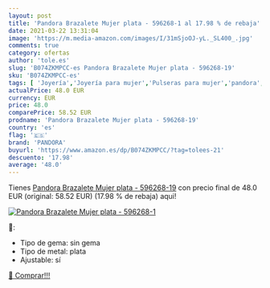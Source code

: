 ```yaml
---
layout: post
title: 'Pandora Brazalete Mujer plata - 596268-1 al 17.98 % de rebaja'
date: 2021-03-22 13:31:04
image: 'https://m.media-amazon.com/images/I/31mSjoOJ-yL._SL400_.jpg'
comments: true
category: ofertas
author: 'tole.es'
slug: 'B074ZKMPCC-es Pandora Brazalete Mujer plata - 596268-19'
sku: 'B074ZKMPCC-es'
tags: [ 'Joyería','Joyería para mujer','Pulseras para mujer','pandora', ]
actualPrice: 48.0 EUR
currency: EUR
price: 48.0
comparePrice: 58.52 EUR
prodname: 'Pandora Brazalete Mujer plata - 596268-19'
country: 'es'
flag: '🇪🇸'
brand: 'PANDORA'
buyurl: 'https://www.amazon.es/dp/B074ZKMPCC/?tag=tolees-21'
descuento: '17.98'
average: '48.0'
---
```


Tienes [Pandora Brazalete Mujer plata - 596268-19](https://www.amazon.es/dp/B074ZKMPCC/?tag=tolees-21) con precio final de  48.0 EUR (original: 58.52 EUR) (17.98 %  de rebaja) aqui!

[![Pandora Brazalete Mujer plata - 596268-1](https://m.media-amazon.com/images/I/31mSjoOJ-yL._SL400_.jpg)](https://www.amazon.es/dp/B074ZKMPCC/?tag=tolees-21)

🔎:

- Tipo de gema: sin gema
- Tipo de metal: plata
- Ajustable: sí

[🛒 Comprar!!!](https://www.amazon.es/dp/B074ZKMPCC/?tag=tolees-21)
